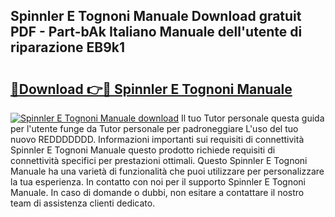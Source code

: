 ## Spinnler E Tognoni Manuale Download gratuit PDF - Part-bAk Italiano Manuale dell'utente di riparazione EB9k1

# <h2><a href="http://dfaf6uj.blite.top/?on=Spinnler+E+Tognoni+Manuale">🔗Download 👉🔴 Spinnler E Tognoni Manuale</a></h2>

[![Spinnler E Tognoni Manuale download](https://i.imgur.com/lujVjoI.png)](http://dfaf6uj.blite.top/?on=Spinnler+E+Tognoni+Manuale)
Il tuo Tutor personale questa guida per l'utente funge da Tutor personale per padroneggiare L'uso del tuo nuovo REDDDDDDD. Informazioni importanti sui requisiti di connettività Spinnler E Tognoni Manuale questo prodotto richiede requisiti di connettività specifici per prestazioni ottimali. Questo Spinnler E Tognoni Manuale ha una varietà di funzionalità che puoi utilizzare per personalizzare la tua esperienza. In contatto con noi per il supporto Spinnler E Tognoni Manuale. In caso di domande o dubbi, non esitare a contattare il nostro team di assistenza clienti dedicato.
